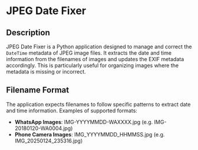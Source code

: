 # JPEG Date Fixer
## Description
JPEG Date Fixer is a Python application designed to manage and correct the `DateTime` metadata of JPEG image files. It extracts the date and time information from the filenames of images and updates the EXIF metadata accordingly. This is particularly useful for organizing images where the metadata is missing or incorrect.

## Filename Format
The application expects filenames to follow specific patterns to extract date and time information. Examples of supported formats:

- **WhatsApp Images**: IMG-YYYYMMDD-WAXXXX.jpg (e.g. IMG-20180120-WA0004.jpg)
- **Phone Camera Images**: IMG_YYYYMMDD_HHMMSS.jpg (e.g. IMG_20250124_235316.jpg)